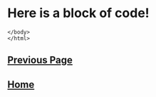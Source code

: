 # Here is a block of code!

<!DOCTYPE html>
<html>
  <body>
    
    
    </body>
    </html>





[Previous Page](Page4.md)
-
[Home](README.md)
-

